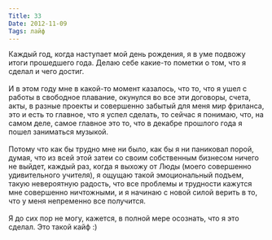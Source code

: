 ```yaml
---
Title: 33
Date: 2012-11-09
Tags: лайф
---
```


<div class="text">Каждый год, когда наступает мой день рождения, я в уме подвожу итоги прошедшего года. Делаю себе какие-то пометки о том, что я сделал и чего достиг.<br /><br />
И в этом году мне в какой-то момент казалось, что то, что я ушел с работы в свободное плавание, окунулся во все эти договоры, счета, акты, в разные проекты и совершенно забытый для меня мир фриланса, это и есть то главное, что я успел сделать, то сейчас я понимаю, что, на самом деле, самое главное это то, что в декабре прошлого года я пошел заниматься музыкой.<br /><br />
Потому что как бы трудно мне ни было, как бы я ни паниковал порой, думая, что из всей этой затеи со своим собственным бизнесом ничего не выйдет, каждый раз, когда я выхожу от Люды (моего совершенно удивительного учителя), я ощущаю такой эмоциональный подъем, такую невероятную радость, что все проблемы и трудности кажутся мне совершенно ничтожными, и я начинаю с новой силой верить в то, что у меня непременно все получится.<br /><br />
Я до сих пор не могу, кажется, в полной мере осознать, что я это сделал. Это такой кайф :)</div>